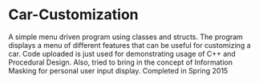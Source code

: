 # Car-Customization
A simple menu driven program using classes and structs.
The program displays a menu of different features that can be useful for customizing a car.
Code uploaded is just used for demonstrating usage of C++ and Procedural Design.
Also, tried to bring in the concept of Information Masking for personal user input display.
Completed in Spring 2015
